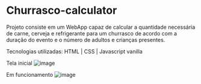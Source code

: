 # Churrasco-calculator
Projeto consiste em um WebApp capaz de calcular a quantidade necessária de carne, cerveja e refrigerante para um churrasco de acordo com a duração do evento e o número de adultos e crianças presentes.

Tecnologias utilizadas: HTML | CSS | Javascript vanilla

Tela inicial
![image](https://user-images.githubusercontent.com/103969200/184462065-4978c1ba-b1b1-40a0-9a3e-ef216a25485e.png)

Em funcionamento
![image](https://user-images.githubusercontent.com/103969200/184462243-b217ce35-29bd-4b83-8ff7-664dc00826b6.png)
